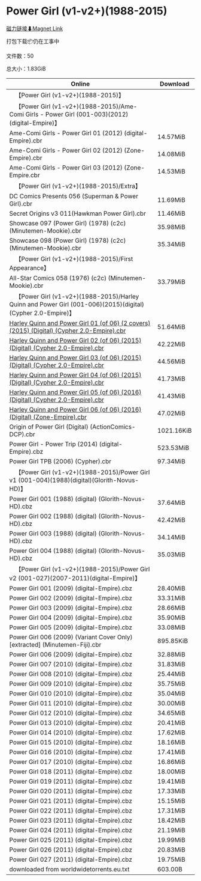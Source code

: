 # Power Girl (v1-v2+)(1988-2015)

[磁力链接⬇Magnet Link](magnet:?xt=urn:btih:1a6cf485dfe1a89cdd539e9a71a8086d48a704f0&dn=Power%20Girl%20%28v1-v2%2B%29%281988-2015%29)

打包下载📦仍在工事中

文件数：50

总大小：1.83GiB

Online | Download
--- | ---
&emsp;【Power Girl (v1-v2+)(1988-2015)】 | 
&emsp;【Power Girl (v1-v2+)(1988-2015)/Ame-Comi Girls - Power Girl (001-003)(2012)(digital-Empire)】 | 
Ame-Comi Girls - Power Girl 01 (2012) (digital-Empire).cbr | 14.57MiB
Ame-Comi Girls - Power Girl 02 (2012) (Zone-Empire).cbr | 14.08MiB
Ame-Comi Girls - Power Girl 03 (2012) (Zone-Empire.cbr | 14.53MiB
&emsp;【Power Girl (v1-v2+)(1988-2015)/Extra】 | 
DC Comics Presents 056 (Superman & Power Girl).cbr | 11.69MiB
Secret Origins v3 011(Hawkman Power Girl).cbr | 11.46MiB
Showcase 097 (Power Girl) (1978) (c2c) (Minutemen-Mookie).cbr | 35.98MiB
Showcase 098 (Power Girl) (1978) (c2c) (Minutemen-Mookie).cbr | 35.34MiB
&emsp;【Power Girl (v1-v2+)(1988-2015)/First Appearance】 | 
All-Star Comics 058 (1976) (c2c) (Minutemen-Mookie).cbr | 33.79MiB
&emsp;【Power Girl (v1-v2+)(1988-2015)/Harley Quinn and Power Girl (001-006)(2015)(digital)(Cypher 2.0-Empire)】 | 
[Harley Quinn and Power Girl 01 (of 06) (2 covers) (2015) (Digital) (Cypher 2.0-Empire).cbr](https://github.com/alicewish/markdown/blob/master/comic/Harley-Quinn-Power-Girl-01-of-06-2-covers-2015-Digital-Cypher-2-0-Empire-cbr.md) | 51.64MiB
[Harley Quinn and Power Girl 02 (of 06) (2015) (Digital) (Cypher 2.0-Empire).cbr](https://github.com/alicewish/markdown/blob/master/comic/Harley-Quinn-Power-Girl-02-of-06-2015-Digital-Cypher-2-0-Empire-cbr.md) | 42.22MiB
[Harley Quinn and Power Girl 03 (of 06) (2015) (Digital) (Cypher 2.0-Empire).cbr](https://github.com/alicewish/markdown/blob/master/comic/Harley-Quinn-Power-Girl-03-of-06-2015-Digital-Cypher-2-0-Empire-cbr.md) | 44.56MiB
[Harley Quinn and Power Girl 04 (of 06) (2015) (Digital) (Cypher 2.0-Empire).cbr](https://github.com/alicewish/markdown/blob/master/comic/Harley-Quinn-Power-Girl-04-of-06-2015-Digital-Cypher-2-0-Empire-cbr.md) | 41.73MiB
[Harley Quinn and Power Girl 05 (of 06) (2016) (Digital) (Cypher 2.0-Empire).cbr](https://github.com/alicewish/markdown/blob/master/comic/Harley-Quinn-Power-Girl-05-of-06-2016-Digital-Cypher-2-0-Empire-cbr.md) | 41.43MiB
[Harley Quinn and Power Girl 06 (of 06) (2016) (Digital) (Zone-Empire).cbr](https://github.com/alicewish/markdown/blob/master/comic/Harley-Quinn-Power-Girl-06-of-06-2016-Digital-Zone-Empire-cbr.md) | 47.02MiB
Origin of Power Girl (Digital) (ActionComics-DCP).cbr | 1021.16KiB
Power Girl - Power Trip (2014) (digital-Empire).cbz | 523.53MiB
Power Girl TPB (2006) (Cypher).cbr | 97.34MiB
&emsp;【Power Girl (v1-v2+)(1988-2015)/Power Girl v1 (001-004)(1988)(digital)(Glorith-Novus-HD)】 | 
Power Girl 001 (1988) (digital) (Glorith-Novus-HD).cbz | 37.64MiB
Power Girl 002 (1988) (digital) (Glorith-Novus-HD).cbz | 42.42MiB
Power Girl 003 (1988) (digital) (Glorith-Novus-HD).cbz | 34.14MiB
Power Girl 004 (1988) (digital) (Glorith-Novus-HD).cbz | 35.03MiB
&emsp;【Power Girl (v1-v2+)(1988-2015)/Power Girl v2 (001-027)(2007-2011)(digital-Empire)】 | 
Power Girl 001 (2009) (digital-Empire).cbz | 28.40MiB
Power Girl 002 (2009) (digital-Empire).cbz | 33.31MiB
Power Girl 003 (2009) (digital-Empire).cbz | 28.66MiB
Power Girl 004 (2009) (digital-Empire).cbz | 35.90MiB
Power Girl 005 (2009) (digital-Empire).cbz | 33.08MiB
Power Girl 006 (2009) (Variant Cover Only) \[extracted\] (Minutemen-Fiji).cbr | 895.85KiB
Power Girl 006 (2009) (digital-Empire).cbz | 32.88MiB
Power Girl 007 (2010) (digital-Empire).cbz | 31.83MiB
Power Girl 008 (2010) (digital-Empire).cbz | 25.44MiB
Power Girl 009 (2010) (digital-Empire).cbz | 35.75MiB
Power Girl 010 (2010) (digital-Empire).cbz | 35.04MiB
Power Girl 011 (2010) (digital-Empire).cbz | 30.00MiB
Power Girl 012 (2010) (digital-Empire).cbz | 34.65MiB
Power Girl 013 (2010) (digital-Empire).cbz | 20.41MiB
Power Girl 014 (2010) (digital-Empire).cbz | 17.62MiB
Power Girl 015 (2010) (digital-Empire).cbz | 18.16MiB
Power Girl 016 (2010) (digital-Empire).cbz | 17.41MiB
Power Girl 017 (2010) (digital-Empire).cbz | 16.86MiB
Power Girl 018 (2011) (digital-Empire).cbz | 18.00MiB
Power Girl 019 (2011) (digital-Empire).cbz | 19.41MiB
Power Girl 020 (2011) (digital-Empire).cbz | 17.33MiB
Power Girl 021 (2011) (digital-Empire).cbz | 15.15MiB
Power Girl 022 (2011) (digital-Empire).cbz | 17.31MiB
Power Girl 023 (2011) (digital-Empire).cbz | 18.42MiB
Power Girl 024 (2011) (digital-Empire).cbz | 21.19MiB
Power Girl 025 (2011) (digital-Empire).cbz | 19.99MiB
Power Girl 026 (2011) (digital-Empire).cbz | 20.83MiB
Power Girl 027 (2011) (digital-Empire).cbz | 19.75MiB
downloaded from worldwidetorrents.eu.txt | 603.00B
